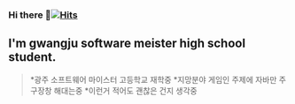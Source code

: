 ### Hi there 👋[![Hits](https://hits.seeyoufarm.com/api/count/incr/badge.svg?url=https%3A%2F%2Fgithub.com%2FPewbe&count_bg=%2379C83D&title_bg=%23555555&icon=&icon_color=%23E7E7E7&title=hits&edge_flat=false)](https://hits.seeyoufarm.com)
I'm gwangju software meister high school student.
-----------
>*광주 소프트웨어 마이스터 고등학교 재학중
*지망분야 게임인 주제에 자바만 주구장창 해대는중
*이런거 적어도 괜찮은 건지 생각중

